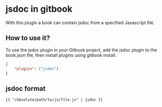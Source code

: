 # jsdoc in gitbook

With this plugin a book can contain jsdoc from a specified Javascript file. 

## How to use it?

To use the jsdoc plugin in your Gitbook project, add the jsdoc plugin to the book.json file, then install plugins using gitbook install.

```json
{
    "plugins": ["jsdoc"]
}
```

## jsdoc format

```html
{{ "/absolute/path/to/js/file.js" | jsdoc }}
```